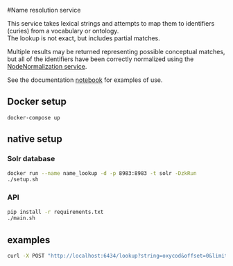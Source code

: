 #Name resolution service

This service takes lexical strings and attempts to map them to identifiers (curies) from a vocabulary or ontology.  
The lookup is not exact, but includes partial matches.

Multiple results may be returned representing possible conceptual matches, but all of the identifiers have been 
correctly normalized using the [NodeNormalization service](https://nodenormalization-sri.renci.org).

See the documentation [notebook](documentation/nameresolution.ipynb) for examples of use.

## Docker setup

`docker-compose up`

## native setup

### Solr database

```bash
docker run --name name_lookup -d -p 8983:8983 -t solr -DzkRun
./setup.sh
```

### API

```bash
pip install -r requirements.txt
./main.sh
```

## examples

```bash
curl -X POST "http://localhost:6434/lookup?string=oxycod&offset=0&limit=10" -H "accept: application/json"
```
